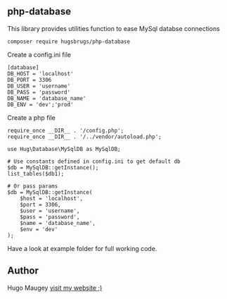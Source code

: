 ## php-database

This library provides utilities function to ease MySql databse connections

```
composer require hugsbrugs/php-database
```

Create a config.ini file 
```
[database]
DB_HOST = 'localhost'
DB_PORT = 3306
DB_USER = 'username'
DB_PASS = 'password'
DB_NAME = 'database_name'
DB_ENV = 'dev';'prod'
```

Create a php file
```
require_once __DIR__ . '/config.php';
require_once __DIR__ . '/../vendor/autoload.php';

use Hug\Database\MySqlDB as MySqlDB;

# Use constants defined in config.ini to get default db
$db = MySqlDB::getInstance();
list_tables($db1);

# Or pass params
$db = MySqlDB::getInstance(
	$host = 'localhost', 
	$port = 3306, 
	$user = 'username', 
	$pass = 'password', 
	$name = 'database_name', 
	$env = 'dev'
);
```

Have a look at example folder for full working code.


## Author

Hugo Maugey [visit my website ;)](https://hugo.maugey.fr)